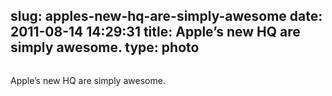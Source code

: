slug: apples-new-hq-are-simply-awesome
date: 2011-08-14 14:29:31
title: Apple’s new HQ are simply awesome.
type: photo
---

<a href="http://tctechcrunch2011.files.wordpress.com/2011/08/screen-shot-2011-08-13-at-12-10-47-pm.png"><img src="{{@asset.url swerner/tumblr/2011-08-14-apples-new-hq-are-simply-awesome-589a53d3f0.png}}" alt=""/></a>

Apple’s new HQ are simply awesome.
